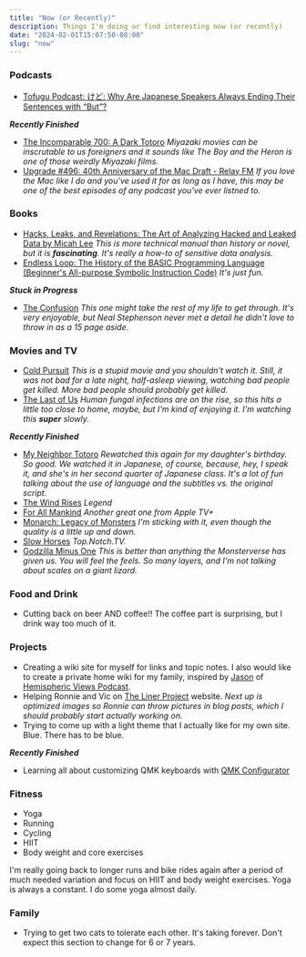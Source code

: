 ```yaml
---
title: "Now (or Recently)"
description: Things I'm doing or find interesting now (or recently)
date: "2024-02-01T15:07:50-08:00"
slug: "now"
---
```


### Podcasts

- [Tofugu Podcast: けど: Why Are Japanese Speakers Always Ending Their Sentences with “But”?](https://podcasts.apple.com/us/podcast/%E3%81%91%E3%81%A9-why-are-japanese-speakers-always-ending-their-sentences/id1188142876?i=1000610674324)

***Recently Finished***

- [The Incomparable 700: A Dark Totoro](https://www.theincomparable.com/theincomparable/700/) *Miyazaki movies can be inscrutable to us foreigners and it sounds like The Boy and the Heron is one of those weirdly Miyazaki films.*
- [Upgrade #496: 40th Anniversary of the Mac Draft - Relay FM](https://www.relay.fm/upgrade/496) *If you love the Mac like I do and you've used it for as long as I have, this may be one of the best episodes of any podcast you've ever listned to.*

### Books

- [Hacks, Leaks, and Revelations: The Art of Analyzing Hacked and Leaked Data by Micah Lee](https://hacksandleaks.com/) *This is more technical manual than history or novel, but it is **fascinating**. It's really a how-to of sensitive data analysis.*
- [Endless Loop: The History of the BASIC Programming Language (Beginner's All-purpose Symbolic Instruction Code)](https://www.amazon.com/Endless-Loop-Programming-All-purpose-Instruction/dp/1974277070) *It's just fun.*

***Stuck in Progress***

- [The Confusion](https://books.apple.com/us/book/the-confusion/id360608725) *This one might take the rest of my life to get through. It's very enjoyable, but Neal Stephenson never met a detail he didn't love to throw in as a 15 page aside.*

### Movies and TV

- [Cold Pursuit](https://www.netflix.com/title/81079733) *This is a stupid movie and you shouldn't watch it. Still, it was not bad for a late night, half-asleep viewing, watching bad people get killed. More bad people should probably get killed.*
- [The Last of Us](https://www.hbo.com/the-last-of-us) *Human fungal infections are on the rise, so this hits a little too close to home, maybe, but I'm kind of enjoying it. I'm watching this **super** slowly.*

***Recently Finished***

- [My Neighbor Totoro](https://en.wikipedia.org/wiki/My_Neighbor_Totoro) *Rewatched this again for my daughter's birthday. So good. We watched it in Japanese, of course, because, hey, I speak it, and she's in her second quarter of Japanese class. It's a lot of fun talking about the use of language and the subtitles vs. the original script.*
- [The Wind Rises](https://en.wikipedia.org/wiki/The_Wind_Rises) *Legend*
- [For All Mankind](https://tv.apple.com/us/show/for-all-mankind/umc.cmc.6wsi780sz5tdbqcf11k76mkp7) *Another great one from Apple TV+*
- [Monarch: Legacy of Monsters](https://tv.apple.com/us/show/monarch-legacy-of-monsters/umc.cmc.62l8x0ixrhyq3yaqa5y8yo7ew) *I'm sticking with it, even though the quality is a little up and down.*
- [Slow Horses](https://tv.apple.com/us/show/slow-horses/umc.cmc.2szz3fdt71tl1ulnbp8utgq5o) *Top.Notch.TV.*
- [Godzilla Minus One](https://en.wikipedia.org/wiki/Godzilla_Minus_One) *This is better than anything the Monsterverse has given us. You will feel the feels. So many layers, and I'm not talking about scales on a giant lizard.*

### Food and Drink

- Cutting back on beer AND coffee!! The coffee part is surprising, but I drink way too much of it.

### Projects

- Creating a wiki site for myself for links and topic notes. I also would like to create a private home wiki for my family, inspired by [Jason](https://grepjason.sh) of [Hemispheric Views Podcast](https://hemisphericviews.com/).
- Helping Ronnie and Vic on [The Liner Project](https://thelinerproject.com) website. *Next up is optimized images so Ronnie can throw pictures in blog posts, which I should probably start actually working on.*
- Trying to come up with a light theme that I actually like for my own site. Blue. There has to be blue.

***Recently Finished***

- Learning all about customizing QMK keyboards with [QMK Configurator](https://config.qmk.fm/)

### Fitness

- Yoga
- Running
- Cycling
- HIIT
- Body weight and core exercises

I'm really going back to longer runs and bike rides again after a period of much needed variation and focus on HIIT and body weight exercises. Yoga is always a constant. I do some yoga almost daily.

### Family

- Trying to get two cats to tolerate each other. It's taking forever. Don't expect this section to change for 6 or 7 years.
